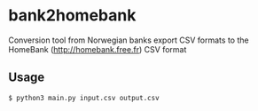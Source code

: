 # bank2homebank
Conversion tool from Norwegian banks export CSV formats to the HomeBank (http://homebank.free.fr) CSV format 

## Usage
```bash
$ python3 main.py input.csv output.csv
```
